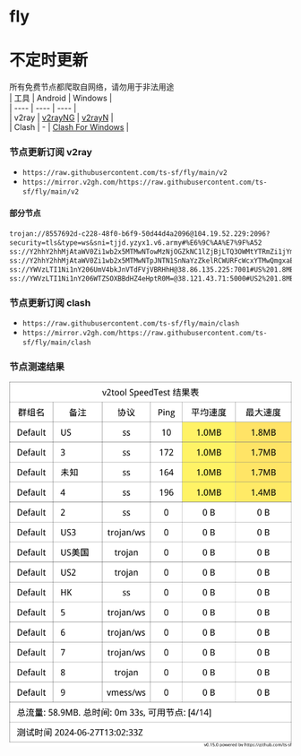 # fly
# 不定时更新
所有免费节点都爬取自网络，请勿用于非法用途  
|  工具  | Android  | Windows  |  
|  ----  | ----   | ----  |  
| v2ray  | [v2rayNG](https://github.com/2dust/v2rayNG/releases) | [v2rayN](https://github.com/2dust/v2rayN/releases) |  
| Clash  | - | [Clash For Windows](https://github.com/2dust/clashN/releases) | 
  
### 节点更新订阅  v2ray
- `https://raw.githubusercontent.com/ts-sf/fly/main/v2`  
- `https://mirror.v2gh.com/https://raw.githubusercontent.com/ts-sf/fly/main/v2`  

#### 部分节点  
``` 
trojan://8557692d-c228-48f0-b6f9-50d44d4a2096@104.19.52.229:2096?security=tls&type=ws&sni=tjjd.yzyx1.v6.army#%E6%9C%AA%E7%9F%A52
ss://Y2hhY2hhMjAtaWV0Zi1wb2x5MTMwNTowMzNjOGZkNC1lZjBjLTQ3OWMtYTRmZi1jYmQwZjRiZDNlZjE=@46.232.123.37:58456#HK
ss://Y2hhY2hhMjAtaWV0Zi1wb2x5MTMwNTpJNTN1SnNaYzZkelRCWURFcWcxYTMwQmgxaEFkNEhRemdwd0NWZHB6S3dmRjJaVWg=@168.119.57.171:51348#%E6%9C%AA%E7%9F%A53%201.9MB%2Fs
ss://YWVzLTI1Ni1nY206UmV4bkJnVTdFVjVBRHhH@38.86.135.225:7001#US%201.8MB%2Fs
ss://YWVzLTI1Ni1nY206WTZSOXBBdHZ4eHptR0M=@38.121.43.71:5000#US2%201.8MB%2Fs
```
### 节点更新订阅  clash
- `https://raw.githubusercontent.com/ts-sf/fly/main/clash`  
- `https://mirror.v2gh.com/https://raw.githubusercontent.com/ts-sf/fly/main/clash`  

### 节点测速结果
![image](traffic.png)

